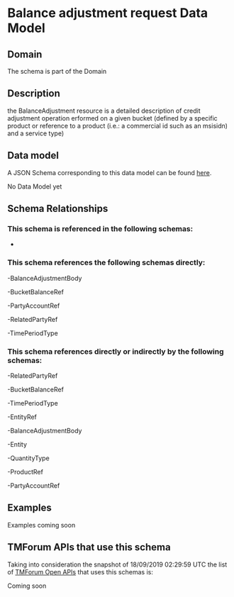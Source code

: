 # Balance adjustment request Data Model

## Domain

The  schema is part of the  Domain

## Description

the BalanceAdjustment resource is a detailed description of credit adjustment operation erformed on a given bucket (defined by a specific product or reference to a product (i.e.: a commercial id such as an msisidn) and a service type)

## Data model

A JSON Schema corresponding to this data model can be found
[here](https://github.com/tmforum-rand/schemas/blob/master/Customer/BalanceAdjustmentRequest.schema.json).

No Data Model yet

## Schema Relationships

### This schema is referenced in the following schemas:

-

### This schema references the following schemas directly:

-BalanceAdjustmentBody

-BucketBalanceRef

-PartyAccountRef

-RelatedPartyRef

-TimePeriodType

### This schema references directly or indirectly by the following schemas:

-RelatedPartyRef

-BucketBalanceRef

-TimePeriodType

-EntityRef

-BalanceAdjustmentBody

-Entity

-QuantityType

-ProductRef

-PartyAccountRef



## Examples

Examples coming soon

## TMForum APIs that use this schema

Taking into consideration the snapshot of 18/09/2019 02:29:59 UTC the list of [TMForum Open APIs](https://www.tmforum.org/open-apis/) that uses this schemas is:

Coming soon